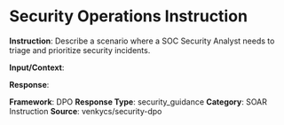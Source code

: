 # Security Operations Instruction

**Instruction**: Describe a scenario where a SOC Security Analyst needs to triage and prioritize security incidents.

**Input/Context**: 

**Response**: 

**Framework**: DPO
**Response Type**: security_guidance
**Category**: SOAR Instruction
**Source**: venkycs/security-dpo
